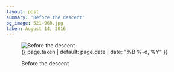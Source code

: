 ```yaml
---
layout: post
summary: 'Before the descent'
og_image: 521-960.jpg
taken: August 14, 2016
---
```


<figure class="post">
<img alt="Before the descent" sizes="(min-width: 700px) 50vw, calc(100vw - 2rem)" src="{{ site.assets_url }}/521-480.jpg" srcset="{{ site.assets_url }}/521-240.jpg 240w, {{ site.assets_url }}/521-480.jpg 480w, {{ site.assets_url }}/521-720.jpg 720w, {{ site.assets_url }}/521-960.jpg 960w"/>
<figcaption>
<time>{{ page.taken | default: page.date | date: "%B %-d, %Y" }}</time>
<p>Before the descent</p>
</figcaption>
</figure>
